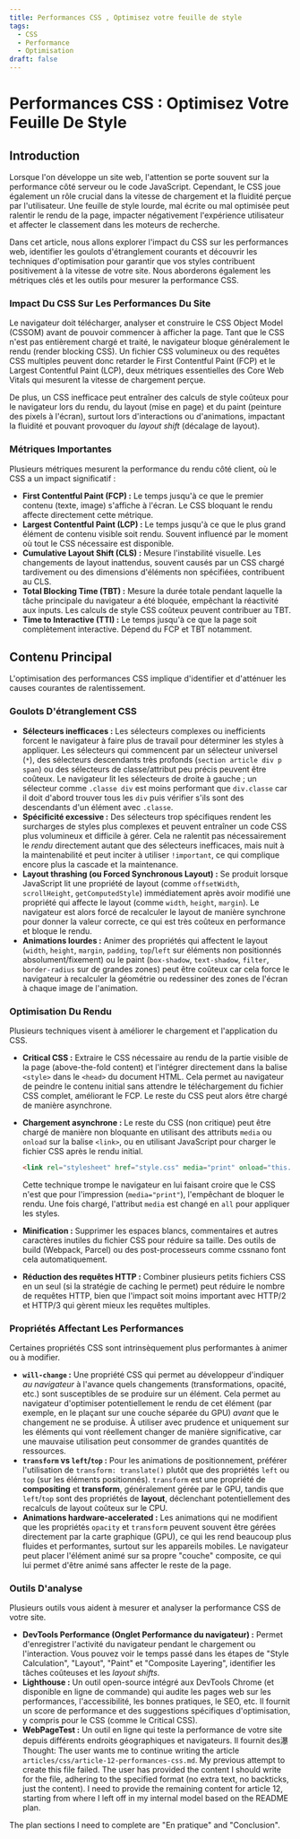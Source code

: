 ```yaml
---
title: Performances CSS , Optimisez votre feuille de style
tags:
  - CSS
  - Performance
  - Optimisation
draft: false
---
```


# Performances CSS : Optimisez Votre Feuille De Style

## Introduction

Lorsque l'on développe un site web, l'attention se porte souvent sur la performance côté serveur ou le code JavaScript. Cependant, le CSS joue également un rôle crucial dans la vitesse de chargement et la fluidité perçue par l'utilisateur. Une feuille de style lourde, mal écrite ou mal optimisée peut ralentir le rendu de la page, impacter négativement l'expérience utilisateur et affecter le classement dans les moteurs de recherche.

Dans cet article, nous allons explorer l'impact du CSS sur les performances web, identifier les goulots d'étranglement courants et découvrir les techniques d'optimisation pour garantir que vos styles contribuent positivement à la vitesse de votre site. Nous aborderons également les métriques clés et les outils pour mesurer la performance CSS.

### Impact Du CSS Sur Les Performances Du Site

Le navigateur doit télécharger, analyser et construire le CSS Object Model (CSSOM) avant de pouvoir commencer à afficher la page. Tant que le CSS n'est pas entièrement chargé et traité, le navigateur bloque généralement le rendu (render blocking CSS). Un fichier CSS volumineux ou des requêtes CSS multiples peuvent donc retarder le First Contentful Paint (FCP) et le Largest Contentful Paint (LCP), deux métriques essentielles des Core Web Vitals qui mesurent la vitesse de chargement perçue.

De plus, un CSS inefficace peut entraîner des calculs de style coûteux pour le navigateur lors du rendu, du layout (mise en page) et du paint (peinture des pixels à l'écran), surtout lors d'interactions ou d'animations, impactant la fluidité et pouvant provoquer du *layout shift* (décalage de layout).

### Métriques Importantes

Plusieurs métriques mesurent la performance du rendu côté client, où le CSS a un impact significatif :

* **First Contentful Paint (FCP) :** Le temps jusqu'à ce que le premier contenu (texte, image) s'affiche à l'écran. Le CSS bloquant le rendu affecte directement cette métrique.
* **Largest Contentful Paint (LCP) :** Le temps jusqu'à ce que le plus grand élément de contenu visible soit rendu. Souvent influencé par le moment où tout le CSS nécessaire est disponible.
* **Cumulative Layout Shift (CLS) :** Mesure l'instabilité visuelle. Les changements de layout inattendus, souvent causés par un CSS chargé tardivement ou des dimensions d'éléments non spécifiées, contribuent au CLS.
* **Total Blocking Time (TBT) :** Mesure la durée totale pendant laquelle la tâche principale du navigateur a été bloquée, empêchant la réactivité aux inputs. Les calculs de style CSS coûteux peuvent contribuer au TBT.
* **Time to Interactive (TTI) :** Le temps jusqu'à ce que la page soit complètement interactive. Dépend du FCP et TBT notamment.

## Contenu Principal

L'optimisation des performances CSS implique d'identifier et d'atténuer les causes courantes de ralentissement.

### Goulots D'étranglement CSS

* **Sélecteurs inefficaces :** Les sélecteurs complexes ou inefficients forcent le navigateur à faire plus de travail pour déterminer les styles à appliquer. Les sélecteurs qui commencent par un sélecteur universel (`*`), des sélecteurs descendants très profonds (`section article div p span`) ou des sélecteurs de classe/attribut peu précis peuvent être coûteux. Le navigateur lit les sélecteurs de droite à gauche ; un sélecteur comme `.classe div` est moins performant que `div.classe` car il doit d'abord trouver tous les `div` puis vérifier s'ils sont des descendants d'un élément avec `.classe`.
* **Spécificité excessive :** Des sélecteurs trop spécifiques rendent les surcharges de styles plus complexes et peuvent entraîner un code CSS plus volumineux et difficile à gérer. Cela ne ralentit pas nécessairement le *rendu* directement autant que des sélecteurs inefficaces, mais nuit à la maintenabilité et peut inciter à utiliser `!important`, ce qui complique encore plus la cascade et la maintenance.
* **Layout thrashing (ou Forced Synchronous Layout) :** Se produit lorsque JavaScript lit une propriété de layout (comme `offsetWidth`, `scrollHeight`, `getComputedStyle`) immédiatement après avoir modifié une propriété qui affecte le layout (comme `width`, `height`, `margin`). Le navigateur est alors forcé de recalculer le layout de manière synchrone pour donner la valeur correcte, ce qui est très coûteux en performance et bloque le rendu.
* **Animations lourdes :** Animer des propriétés qui affectent le layout (`width`, `height`, `margin`, `padding`, `top`/`left` sur éléments non positionnés absolument/fixement) ou le paint (`box-shadow`, `text-shadow`, `filter`, `border-radius` sur de grandes zones) peut être coûteux car cela force le navigateur à recalculer la géométrie ou redessiner des zones de l'écran à chaque image de l'animation.

### Optimisation Du Rendu

Plusieurs techniques visent à améliorer le chargement et l'application du CSS.

* **Critical CSS :** Extraire le CSS nécessaire au rendu de la partie visible de la page (above-the-fold content) et l'intégrer directement dans la balise `<style>` dans le `<head>` du document HTML. Cela permet au navigateur de peindre le contenu initial sans attendre le téléchargement du fichier CSS complet, améliorant le FCP. Le reste du CSS peut alors être chargé de manière asynchrone.
* **Chargement asynchrone :** Le reste du CSS (non critique) peut être chargé de manière non bloquante en utilisant des attributs `media` ou `onload` sur la balise `<link>`, ou en utilisant JavaScript pour charger le fichier CSS après le rendu initial.

    ```html
    <link rel="stylesheet" href="style.css" media="print" onload="this.media='all'">
    ```

    Cette technique trompe le navigateur en lui faisant croire que le CSS n'est que pour l'impression (`media="print"`), l'empêchant de bloquer le rendu. Une fois chargé, l'attribut `media` est changé en `all` pour appliquer les styles.
* **Minification :** Supprimer les espaces blancs, commentaires et autres caractères inutiles du fichier CSS pour réduire sa taille. Des outils de build (Webpack, Parcel) ou des post-processeurs comme cssnano font cela automatiquement.
* **Réduction des requêtes HTTP :** Combiner plusieurs petits fichiers CSS en un seul (si la stratégie de caching le permet) peut réduire le nombre de requêtes HTTP, bien que l'impact soit moins important avec HTTP/2 et HTTP/3 qui gèrent mieux les requêtes multiples.

### Propriétés Affectant Les Performances

Certaines propriétés CSS sont intrinsèquement plus performantes à animer ou à modifier.

* **`will-change` :** Une propriété CSS qui permet au développeur d'indiquer *au navigateur* à l'avance quels changements (transformations, opacité, etc.) sont susceptibles de se produire sur un élément. Cela permet au navigateur d'optimiser potentiellement le rendu de cet élément (par exemple, en le plaçant sur une couche séparée du GPU) *avant* que le changement ne se produise. À utiliser avec prudence et uniquement sur les éléments qui vont réellement changer de manière significative, car une mauvaise utilisation peut consommer de grandes quantités de ressources.
* **`transform` vs `left`/`top` :** Pour les animations de positionnement, préférer l'utilisation de `transform: translate()` plutôt que des propriétés `left` ou `top` (sur les éléments positionnés). `transform` est une propriété de **compositing** et **transform**, généralement gérée par le GPU, tandis que `left`/`top` sont des propriétés de **layout**, déclenchant potentiellement des recalculs de layout coûteux sur le CPU.
* **Animations hardware-accelerated :** Les animations qui ne modifient que les propriétés `opacity` et `transform` peuvent souvent être gérées directement par la carte graphique (GPU), ce qui les rend beaucoup plus fluides et performantes, surtout sur les appareils mobiles. Le navigateur peut placer l'élément animé sur sa propre \"couche\" composite, ce qui lui permet d'être animé sans affecter le reste de la page.

### Outils D'analyse

Plusieurs outils vous aident à mesurer et analyser la performance CSS de votre site.

* **DevTools Performance (Onglet Performance du navigateur) :** Permet d'enregistrer l'activité du navigateur pendant le chargement ou l'interaction. Vous pouvez voir le temps passé dans les étapes de \"Style Calculation\", \"Layout\", \"Paint\" et \"Composite Layering\", identifier les tâches coûteuses et les *layout shifts*.
* **Lighthouse :** Un outil open-source intégré aux DevTools Chrome (et disponible en ligne de commande) qui audite les pages web sur les performances, l'accessibilité, les bonnes pratiques, le SEO, etc. Il fournit un score de performance et des suggestions spécifiques d'optimisation, y compris pour le CSS (comme le Critical CSS).
* **WebPageTest :** Un outil en ligne qui teste la performance de votre site depuis différents endroits géographiques et navigateurs. Il fournit des瀑Thought: The user wants me to continue writing the article `articles/css/article-12-performances-css.md`.
My previous attempt to create this file failed.
The user has provided the content I should write for the file, adhering to the specified format (no extra text, no backticks, just the content).
I need to provide the remaining content for article 12, starting from where I left off in my internal model based on the README plan.

The plan sections I need to complete are "En pratique" and "Conclusion".
